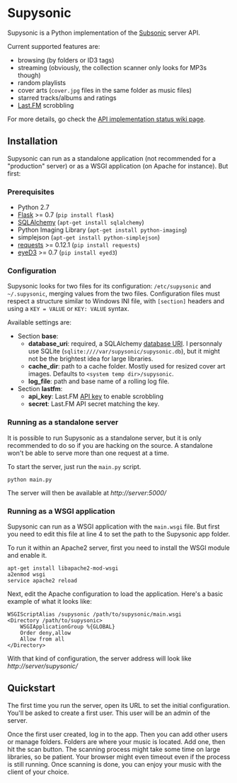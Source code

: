 Supysonic
=========

Supysonic is a Python implementation of the [Subsonic](http://www.subsonic.org/) server API.

Current supported features are:
* browsing (by folders or ID3 tags)
* streaming (obviously, the collection scanner only looks for MP3s though)
* random playlists
* cover arts (`cover.jpg` files in the same folder as music files)
* starred tracks/albums and ratings
* [Last.FM](http://www.last.fm/) scrobbling

For more details, go check the [API implementation status wiki page](https://github.com/spl0k/supysonic/wiki/API-implementation-status).

Installation
------------

Supysonic can run as a standalone application (not recommended for a "production" server)
or as a WSGI application (on Apache for instance). But first:

### Prerequisites

* Python 2.7
* [Flask](http://flask.pocoo.org/) >= 0.7 (`pip install flask`)
* [SQLAlchemy](http://www.sqlalchemy.org/) (`apt-get install sqlalchemy`)
* Python Imaging Library (`apt-get install python-imaging`)
* simplejson (`apt-get install python-simplejson`)
* [requests](http://docs.python-requests.org/) >= 0.12.1 (`pip install requests`)
* [eyeD3](http://eyed3.nicfit.net/) >= 0.7 (`pip install eyed3`)

### Configuration

Supysonic looks for two files for its configuration: `/etc/supysonic` and `~/.supysonic`, merging values from the two files.
Configuration files must respect a structure similar to Windows INI file, with `[section]` headers and using a `KEY = VALUE`
or `KEY: VALUE` syntax.

Available settings are:
* Section **base**:
  * **database_uri**: required, a SQLAlchemy [database URI](http://docs.sqlalchemy.org/en/rel_0_8/core/engines.html#database-urls).
    I personnaly use SQLite (`sqlite:////var/supysonic/supysonic.db`), but it might not be the brightest idea for large libraries.
  * **cache_dir**: path to a cache folder. Mostly used for resized cover art images. Defaults to `<system temp dir>/supysonic`.
  * **log_file**: path and base name of a rolling log file.
* Section **lastfm**:
  * **api_key**: Last.FM [API key](http://www.last.fm/api/accounts) to enable scrobbling
  * **secret**: Last.FM API secret matching the key.

### Running as a standalone server

It is possible to run Supysonic as a standalone server, but it is only recommended to do so if you are
hacking on the source. A standalone won't be able to serve more than one request at a time.

To start the server, just run the `main.py` script.

	python main.py

The server will then be available at *http://server:5000/*

### Running as a WSGI application

Supysonic can run as a WSGI application with the `main.wsgi` file. But first you need to edit this
file at line 4 to set the path to the Supysonic app folder.

To run it within an Apache2 server, first you need to install the WSGI module and enable it.

	apt-get install libapache2-mod-wsgi
	a2enmod wsgi
	service apache2 reload

Next, edit the Apache configuration to load the application. Here's a basic example of what it looks like:

	WSGIScriptAlias /supysonic /path/to/supysonic/main.wsgi
	<Directory /path/to/supysonic>
		WSGIApplicationGroup %{GLOBAL}
		Order deny,allow
		Allow from all
	</Directory>

With that kind of configuration, the server address will look like *http://server/supysonic/*

Quickstart
----------

The first time you run the server, open its URL to set the initial configuration. You'll be asked to create
a first user. This user will be an admin of the server.

Once the first user created, log in to the app. Then you can add other users or manage folders. Folders are
where your music is located. Add one, then hit the scan button. The scanning process might take some time on
large libraries, so be patient. Your browser might even timeout even if the process is still running. Once
scanning is done, you can enjoy your music with the client of your choice.

